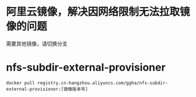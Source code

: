# 阿里云镜像，解决因网络限制无法拉取镜像的问题
需要其他镜像，请切换分支
# nfs-subdir-external-provisioner
`docker pull registry.cn-hangzhou.aliyuncs.com/ggha/nfs-subdir-external-provisioner:[镜像版本号]`
